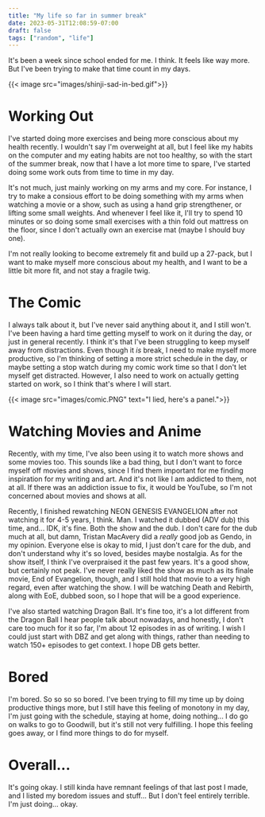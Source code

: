 ```yaml
---
title: "My life so far in summer break"
date: 2023-05-31T12:08:59-07:00
draft: false
tags: ["random", "life"]
---
```


It's been a week since school ended for me. I think. It feels like way more. But I've been trying to make that time count in my days.

{{< image src="images/shinji-sad-in-bed.gif">}}

# Working Out

I've started doing more exercises and being more conscious about my health recently. I wouldn't say I'm overweight at all, but I feel like my habits on the computer and my eating habits are not too healthy, so with the start of the summer break, now that I have a lot more time to spare, I've started doing some work outs from time to time in my day.

It's not much, just mainly working on my arms and my core. For instance, I try to make a consious effort to be doing something with my arms when watching a movie or a show, such as using a hand grip strengthener, or lifting some small weights. And whenever I feel like it, I'll try to spend 10 minutes or so doing some small exercises with a thin fold out mattress on the floor, since I don't actually own an exercise mat (maybe I should buy one).

I'm not really looking to become extremely fit and build up a 27-pack, but I want to make myself more conscious about my health, and I want to be a little bit more fit, and not stay a fragile twig.

# The Comic

I always talk about it, but I've never said anything about it, and I still won't. I've been having a hard time getting myself to work on it during the day, or just in general recently. I think it's that I've been struggling to keep myself away from distractions. Even though it *is* break, I need to make myself more productive, so I'm thinking of setting a more strict schedule in the day, or maybe setting a stop watch during my comic work time so that I don't let myself get distracted. However, I also need to work on actually getting started on work, so I think that's where I will start.

{{< image src="images/comic.PNG" text="I lied, here's a panel.">}}

# Watching Movies and Anime

Recently, with my time, I've also been using it to watch more shows and some movies too. This sounds like a bad thing, but I don't want to force myself off movies and shows, since I find them important for me finding inspiration for my writing and art. And it's not like I am addicted to them, not at all. If there was an addiction issue to fix, it would be YouTube, so I'm not concerned about movies and shows at all. 

Recently, I finished rewatching NEON GENESIS EVANGELION after not watching it for 4-5 years, I think. Man. I watched it dubbed (ADV dub) this time, and... IDK, it's fine. Both the show and the dub. I don't care for the dub much at all, but damn, Tristan MacAvery did a *really* good job as Gendo, in my opinion. Everyone else is okay to mid, I just don't care for the dub, and don't understand why it's so loved, besides maybe nostalgia. As for the show itself, I think I've overpraised it the past few years. It's a good show, but certainly not peak. I've never really liked the show as much as its finale movie, End of Evangelion, though, and I still hold that movie to a very high regard, even after watching the show. I will be watching Death and Rebirth, along with EoE, dubbed soon, so I hope that will be a good experience.

I've also started watching Dragon Ball. It's fine too, it's a lot different from the Dragon Ball I hear people talk about nowadays, and honestly, I don't care too much for it so far, I'm about 12 episodes in as of writing. I wish I could just start with DBZ and get along with things, rather than needing to watch 150+ episodes to get context. I hope DB gets better.

# Bored

I'm bored. So so so so bored. I've been trying to fill my time up by doing productive things more, but I still have this feeling of monotony in my day, I'm just going with the schedule, staying at home, doing nothing... I do go on walks to go to Goodwill, but it's still not very fulfilling. I hope this feeling goes away, or I find more things to do for myself.

# Overall...

It's going okay. I still kinda have remnant feelings of that last post I made, and I listed my boredom issues and stuff... But I don't feel entirely terrible. I'm just doing... okay. 